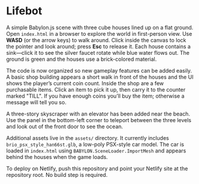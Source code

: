 # Lifebot

A simple Babylon.js scene with three cube houses lined up on a flat ground. Open `index.html` in a browser to explore the world in first-person view. Use **WASD** (or the arrow keys) to walk around. Click inside the canvas to lock the pointer and look around; press **Esc** to release it. Each house contains a sink—click it to see the silver faucet rotate while blue water flows out. The ground is green and the houses use a brick-colored material.

The code is now organized so new gameplay features can be added easily. A basic shop building appears a short walk in front of the houses and the UI shows the player’s current coin count. Inside the shop are a few purchasable items. Click an item to pick it up, then carry it to the counter marked "TILL". If you have enough coins you’ll buy the item; otherwise a message will tell you so.

A three-story skyscraper with an elevator has been added near the beach. Use the panel in the bottom-left corner to teleport between the three levels and look out of the front door to see the ocean.

Additional assets live in the `assets/` directory. It currently includes `brio_psx_style_han66st.glb`, a low-poly PSX-style car model. The car is loaded in `index.html` using `BABYLON.SceneLoader.ImportMesh` and appears behind the houses when the game loads.

To deploy on Netlify, push this repository and point your Netlify site at the repository root. No build step is required.
